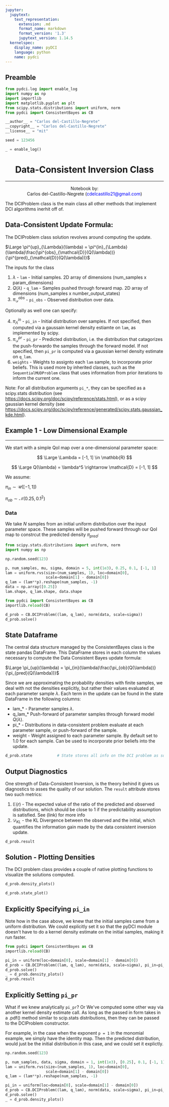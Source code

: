 ```yaml
---
jupyter:
  jupytext:
    text_representation:
      extension: .md
      format_name: markdown
      format_version: '1.3'
      jupytext_version: 1.14.5
  kernelspec:
    display_name: pyDCI
    language: python
    name: pydci
---
```


<!-- #region jp-MarkdownHeadingCollapsed=true -->
## Preamble
<!-- #endregion -->

```python
from pydci.log import enable_log
import numpy as np
import importlib
import matplotlib.pyplot as plt
from scipy.stats.distributions import uniform, norm
from pydci import ConsistentBayes as CB

__author__ = "Carlos del-Castillo-Negrete"
__copyright__ = "Carlos del-Castillo-Negrete"
__license__ = "mit"

seed = 123456

_ = enable_log()
```

<a id='Title'></a>
# <center> Data-Consistent Inversion Class
_____

<center>
    Notebook by:
    <br>
    Carlos del-Castillo-Negrete (<font color='blue'>cdelcastillo21@gmail.com</font>)
</center>


The DCIProblem class is the main class all other methods that implement DCI algorithms inerhit off of.


<!-- #region slideshow={"slide_type": "slide"} -->
<a id='Title'></a>
## Data-Consistent Update Formula: 

The DCIProblem class solution revolves around computing the update.

$\Large \pi^{up}_{\Lambda}(\lambda) = \pi^{in}_{\Lambda}(\lambda)\frac{\pi^{obs}_{\mathcal{D}}(Q(\lambda))}{\pi^{pred}_{\mathcal{D}}(Q(\lambda))}$

The inputs for the class

1. $\lambda$  - `lam` - Initial samples. 2D array of dimensions (num_samples x param_dimensions)
2. $Q(\lambda)$ - `q_lam` - Samples pushed through forward map. 2D array of dimensions (num_samples x number_output_states)
3. $\pi^{obs}_{\mathcal{D}}$ - `pi_obs` - Observed distribution over data.

Optionally as well one can specify:

4. $\pi^{in}_{\Lambda}$ - `pi_in` - Initial distribution over samples. If not specified, then computed via a gaussain kernel density estiamte on `lam`, as implemented by scipy.
5. $\pi^{pr}_{\mathcal{D}}$ - `pi_pr` - Predicted distribution, i.e. the distribution that catagorizes the push-forwardo the samples through the forward model. If not specified, then `pi_pr` is computed via a gaussian kernel density estimate on `q_lam`.
6. `weights` - Weights to assignto each `lam` sample, to incorporate prior beliefs. This is used more by inherited classes, such as the `SequentialMUDProblem` class that uses information from prior iterations to inform the current one.

Note: For all distribution arguments `pi_*`, they can be specified as a scipy.stats distribution (see https://docs.scipy.org/doc/scipy/reference/stats.html), or as a scipy gaussian kernel density (see https://docs.scipy.org/doc/scipy/reference/generated/scipy.stats.gaussian_kde.html).
<!-- #endregion -->

## Example 1 - Low Dimensional Example
---


We start with a simple QoI map over a one-dimensional parameter space:
   
   $$ \Large \Lambda = [-1, 1] \in \mathbb{R} $$  
   
   $$ \Large Q(\lambda) = \lambda^5 \rightarrow \mathcal{D} = [-1, 1] $$


We assume:

   $\pi_{in} \sim \mathcal{U}([-1, 1])$
  
   $\pi_{ob} \sim \mathcal{N}(0.25,0.1^2)$


### Data

We take $N$ samples from an initial uniform distribution over the input parameter space. These samples will be pushed forward through our QoI map to constrcut the predicted density $\pi_{pred}$:

```python
from scipy.stats.distributions import uniform, norm
import numpy as np

np.random.seed(123)

p, num_samples, mu, sigma, domain = 5, int(1e3), 0.25, 0.1, [-1, 1]
lam = uniform.rvs(size=(num_samples, 1), loc=domain[0],
                  scale=domain[1] - domain[0])
q_lam = (lam**p).reshape(num_samples, -1)
data = np.array([0.25])
lam.shape, q_lam.shape, data.shape
```

```python
from pydci import ConsistentBayes as CB
importlib.reload(CB)

d_prob = CB.DCIProblem((lam, q_lam), norm(data, scale=sigma))
d_prob.solve()
```

## State Dataframe

The central data structure managed by the ConsistentBayes class is the state pandas DataFrame. 
This DataFrame stores in each column the values necessary to compute the Data Consistent Bayes update formula:

$\Large \pi_{up}(\lambda) = \pi_{in}(\lambda)\frac{\pi_{ob}(Q(\lambda))}{\pi_{pred}(Q(\lambda))}$

Since we are approximating the probability densities with finite samples, we deal with not the densities explicitly, but rather their values evaluated at each parameter sample $\lambda$.
Each term in the update can be found in the state DataFrame in the following columns:
 
- lam_* - Parameter samples $\lambda$.
- q_lam_* Push-forward of parameter samples through forward model $Q(\lambda)$.
- pi_* - Distributions in data-consistent problem evaluate at each parameter sample, or push-forward of the sample.
- weight - Weight assigned to each parameter sample. By default set to 1.0 for each sample. Can be used to incorporate prior beliefs into the update.

```python
d_prob.state           # State stores all info on the DCI problem as solved
```

## Output Diagnostics

One strength of Data-Consistent Inversion, is the theory behind it gives us diagnostics to asses the quality of our solution.
The `result` attribute stores two such metrics:

1. $\mathbb{E}(r)$ -  The expected value of the ratio of the predicted and observed distributions, which should be close to 1 if the predictability assumption is satisfied. See (link) for more info
2. $\mathcal{D}_{KL}$ - the KL Divergence between the observed and the initial, which quantifies the information gain made by the data consistent inversion update.

```python
d_prob.result
```

## Solution - Plotting Densities

The DCI problem class provides a couple of native plotting functions to visualize the solutions computed.

```python
d_prob.density_plots()
```

```python
d_prob.state_plot()
```

## Explicitly Specifying `pi_in`

Note how in the case above, we knew that the initial samples came from a uniform distribution.
We could explicitly set it so that the pyDCI module doesn't have to do a kernel density estimate on the initial samples, making it run faster.

```python
from pydci import ConsistentBayes as CB
importlib.reload(CB)

pi_in = uniform(loc=domain[0], scale=domain[1] - domain[0])
d_prob = CB.DCIProblem((lam, q_lam), norm(data, scale=sigma), pi_in=pi_in)
d_prob.solve()
_ = d_prob.density_plots()
d_prob.result
```

## Explicitly Setting `pi_pr`

What if we knew analytically `pi_pr`? 
Or We've computed some other way via another kernel density estimate call.
As long as the passed in form takes in a .pdf() method similar to scip.stats distributions, then they can be passed to the DCIProblem constructor.

For example, in the case when the exponent `p = 1` in the monomial example, we simply have the identity map.
Then the predicted distribution, would just be the initial distribution in this case, and we could set it explictly.

```python
np.random.seed(123)

p, num_samples, data, sigma, domain = 1, int(1e3), [0.25], 0.1, [-1, 1]
lam = uniform.rvs(size=(num_samples, 1), loc=domain[0],
                  scale=domain[1] - domain[0])
q_lam = (lam**p).reshape(num_samples, -1)

pi_in = uniform(loc=domain[0], scale=domain[1] - domain[0])
d_prob = CB.DCIProblem((lam, q_lam), norm(data, scale=sigma), pi_in=pi_in, pi_pr=pi_in)
d_prob.solve()
_ = d_prob.density_plots()
```

```python

```
